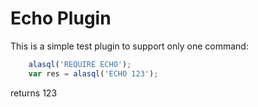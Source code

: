 # Echo Plugin

This is a simple test plugin to support only one command:
```js
    alasql('REQUIRE ECHO');
    var res = alasql('ECHO 123');
```
returns 123